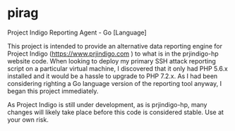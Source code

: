 # pirag
Project Indigo Reporting Agent - Go [Language]

This project is intended to provide an alternative data reporting engine for Project Indigo (https://www.prjindigo.com )
to what is in the prjindigo-hp website code. When looking to deploy my primary SSH attack reporting script
on a particular virtual machine, I discovered that it only had PHP 5.6.x installed and it would be a hassle to upgrade
to PHP 7.2.x. As I had been considering righting a Go language version of the reporting tool anyway, I began
this project immediately.

As Project Indigo is still under development, as is prjindigo-hp, many changes will likely take place before this code
is considered stable. Use at your own risk.
